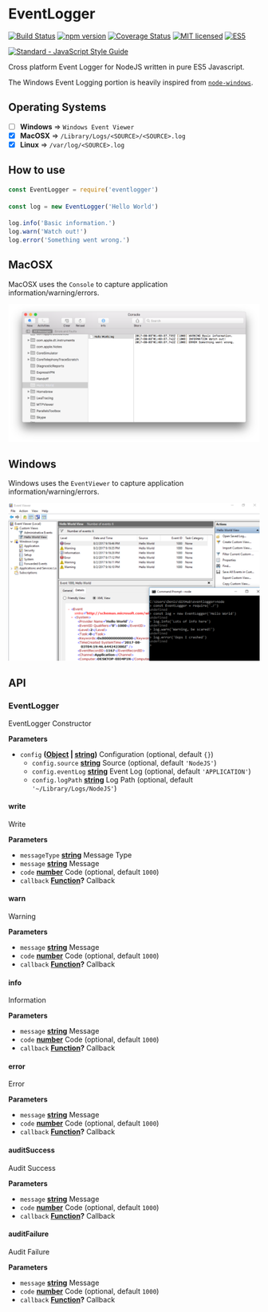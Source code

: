 # EventLogger

[![Build Status](https://travis-ci.org/DenisCarriere/eventlogger.svg?branch=master)](https://travis-ci.org/DenisCarriere/eventlogger)
[![npm version](https://badge.fury.io/js/eventlogger.svg)](https://badge.fury.io/js/eventlogger)
[![Coverage Status](https://coveralls.io/repos/github/DenisCarriere/eventlogger/badge.svg?branch=master)](https://coveralls.io/github/DenisCarriere/eventlogger?branch=master)
[![MIT licensed](https://img.shields.io/badge/license-MIT-blue.svg)](https://raw.githubusercontent.com/DenisCarriere/eventlogger/master/LICENSE)
[![ES5](https://camo.githubusercontent.com/d341caa63123c99b79fda7f8efdc29b35f9f2e70/68747470733a2f2f696d672e736869656c64732e696f2f62616467652f65732d352d627269676874677265656e2e737667)](http://kangax.github.io/compat-table/es5/)

[![Standard - JavaScript Style Guide](https://cdn.rawgit.com/feross/standard/master/badge.svg)](https://github.com/feross/standard)

Cross platform Event Logger for NodeJS written in pure ES5 Javascript.

The Windows Event Logging portion is heavily inspired from [`node-windows`](https://github.com/coreybutler/node-windows).

## Operating Systems

-   [ ] **Windows** => `Windows Event Viewer`
-   [x] **MacOSX** => `/Library/Logs/<SOURCE>/<SOURCE>.log`
-   [x] **Linux** => `/var/log/<SOURCE>.log`

## How to use

```js
const EventLogger = require('eventlogger')

const log = new EventLogger('Hello World')

log.info('Basic information.')
log.warn('Watch out!')
log.error('Something went wrong.')
```

## MacOSX

MacOSX uses the `Console` to capture application information/warning/errors.

![darwin-console](images/darwin-console.png)

## Windows

Windows uses the `EventViewer` to capture application information/warning/errors.

![darwin-console](images/win32-event-viewer.png)

## API

<!-- Generated by documentation.js. Update this documentation by updating the source code. -->

### EventLogger

EventLogger Constructor

**Parameters**

-   `config` **([Object](https://developer.mozilla.org/en-US/docs/Web/JavaScript/Reference/Global_Objects/Object) \| [string](https://developer.mozilla.org/en-US/docs/Web/JavaScript/Reference/Global_Objects/String))** Configuration (optional, default `{}`)
    -   `config.source` **[string](https://developer.mozilla.org/en-US/docs/Web/JavaScript/Reference/Global_Objects/String)** Source (optional, default `'NodeJS'`)
    -   `config.eventLog` **[string](https://developer.mozilla.org/en-US/docs/Web/JavaScript/Reference/Global_Objects/String)** Event Log (optional, default `'APPLICATION'`)
    -   `config.logPath` **[string](https://developer.mozilla.org/en-US/docs/Web/JavaScript/Reference/Global_Objects/String)** Log Path (optional, default `'~/Library/Logs/NodeJS'`)

#### write

Write

**Parameters**

-   `messageType` **[string](https://developer.mozilla.org/en-US/docs/Web/JavaScript/Reference/Global_Objects/String)** Message Type
-   `message` **[string](https://developer.mozilla.org/en-US/docs/Web/JavaScript/Reference/Global_Objects/String)** Message
-   `code` **[number](https://developer.mozilla.org/en-US/docs/Web/JavaScript/Reference/Global_Objects/Number)** Code (optional, default `1000`)
-   `callback` **[Function](https://developer.mozilla.org/en-US/docs/Web/JavaScript/Reference/Statements/function)?** Callback

#### warn

Warning

**Parameters**

-   `message` **[string](https://developer.mozilla.org/en-US/docs/Web/JavaScript/Reference/Global_Objects/String)** Message
-   `code` **[number](https://developer.mozilla.org/en-US/docs/Web/JavaScript/Reference/Global_Objects/Number)** Code (optional, default `1000`)
-   `callback` **[Function](https://developer.mozilla.org/en-US/docs/Web/JavaScript/Reference/Statements/function)?** Callback

#### info

Information

**Parameters**

-   `message` **[string](https://developer.mozilla.org/en-US/docs/Web/JavaScript/Reference/Global_Objects/String)** Message
-   `code` **[number](https://developer.mozilla.org/en-US/docs/Web/JavaScript/Reference/Global_Objects/Number)** Code (optional, default `1000`)
-   `callback` **[Function](https://developer.mozilla.org/en-US/docs/Web/JavaScript/Reference/Statements/function)?** Callback

#### error

Error

**Parameters**

-   `message` **[string](https://developer.mozilla.org/en-US/docs/Web/JavaScript/Reference/Global_Objects/String)** Message
-   `code` **[number](https://developer.mozilla.org/en-US/docs/Web/JavaScript/Reference/Global_Objects/Number)** Code (optional, default `1000`)
-   `callback` **[Function](https://developer.mozilla.org/en-US/docs/Web/JavaScript/Reference/Statements/function)?** Callback

#### auditSuccess

Audit Success

**Parameters**

-   `message` **[string](https://developer.mozilla.org/en-US/docs/Web/JavaScript/Reference/Global_Objects/String)** Message
-   `code` **[number](https://developer.mozilla.org/en-US/docs/Web/JavaScript/Reference/Global_Objects/Number)** Code (optional, default `1000`)
-   `callback` **[Function](https://developer.mozilla.org/en-US/docs/Web/JavaScript/Reference/Statements/function)?** Callback

#### auditFailure

Audit Failure

**Parameters**

-   `message` **[string](https://developer.mozilla.org/en-US/docs/Web/JavaScript/Reference/Global_Objects/String)** Message
-   `code` **[number](https://developer.mozilla.org/en-US/docs/Web/JavaScript/Reference/Global_Objects/Number)** Code (optional, default `1000`)
-   `callback` **[Function](https://developer.mozilla.org/en-US/docs/Web/JavaScript/Reference/Statements/function)?** Callback
